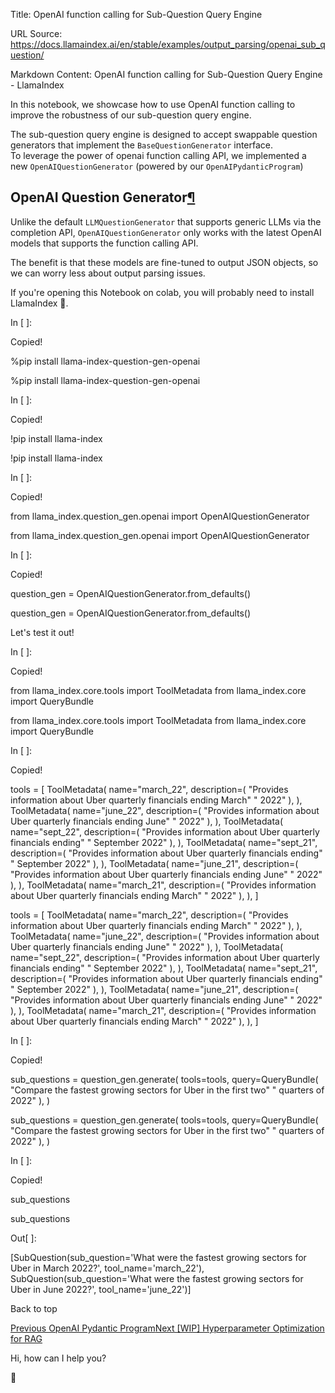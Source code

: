 Title: OpenAI function calling for Sub-Question Query Engine

URL Source: https://docs.llamaindex.ai/en/stable/examples/output_parsing/openai_sub_question/

Markdown Content:
OpenAI function calling for Sub-Question Query Engine - LlamaIndex


In this notebook, we showcase how to use OpenAI function calling to improve the robustness of our sub-question query engine.

The sub-question query engine is designed to accept swappable question generators that implement the `BaseQuestionGenerator` interface.  
To leverage the power of openai function calling API, we implemented a new `OpenAIQuestionGenerator` (powered by our `OpenAIPydanticProgram`)

OpenAI Question Generator[¶](https://docs.llamaindex.ai/en/stable/examples/output_parsing/openai_sub_question/#openai-question-generator)
-----------------------------------------------------------------------------------------------------------------------------------------

Unlike the default `LLMQuestionGenerator` that supports generic LLMs via the completion API, `OpenAIQuestionGenerator` only works with the latest OpenAI models that supports the function calling API.

The benefit is that these models are fine-tuned to output JSON objects, so we can worry less about output parsing issues.

If you're opening this Notebook on colab, you will probably need to install LlamaIndex 🦙.

In \[ \]:

Copied!

%pip install llama\-index\-question\-gen\-openai

%pip install llama-index-question-gen-openai

In \[ \]:

Copied!

!pip install llama\-index

!pip install llama-index

In \[ \]:

Copied!

from llama\_index.question\_gen.openai import OpenAIQuestionGenerator

from llama\_index.question\_gen.openai import OpenAIQuestionGenerator

In \[ \]:

Copied!

question\_gen \= OpenAIQuestionGenerator.from\_defaults()

question\_gen = OpenAIQuestionGenerator.from\_defaults()

Let's test it out!

In \[ \]:

Copied!

from llama\_index.core.tools import ToolMetadata
from llama\_index.core import QueryBundle

from llama\_index.core.tools import ToolMetadata from llama\_index.core import QueryBundle

In \[ \]:

Copied!

tools \= \[
    ToolMetadata(
        name\="march\_22",
        description\=(
            "Provides information about Uber quarterly financials ending March"
            " 2022"
        ),
    ),
    ToolMetadata(
        name\="june\_22",
        description\=(
            "Provides information about Uber quarterly financials ending June"
            " 2022"
        ),
    ),
    ToolMetadata(
        name\="sept\_22",
        description\=(
            "Provides information about Uber quarterly financials ending"
            " September 2022"
        ),
    ),
    ToolMetadata(
        name\="sept\_21",
        description\=(
            "Provides information about Uber quarterly financials ending"
            " September 2022"
        ),
    ),
    ToolMetadata(
        name\="june\_21",
        description\=(
            "Provides information about Uber quarterly financials ending June"
            " 2022"
        ),
    ),
    ToolMetadata(
        name\="march\_21",
        description\=(
            "Provides information about Uber quarterly financials ending March"
            " 2022"
        ),
    ),
\]

tools = \[ ToolMetadata( name="march\_22", description=( "Provides information about Uber quarterly financials ending March" " 2022" ), ), ToolMetadata( name="june\_22", description=( "Provides information about Uber quarterly financials ending June" " 2022" ), ), ToolMetadata( name="sept\_22", description=( "Provides information about Uber quarterly financials ending" " September 2022" ), ), ToolMetadata( name="sept\_21", description=( "Provides information about Uber quarterly financials ending" " September 2022" ), ), ToolMetadata( name="june\_21", description=( "Provides information about Uber quarterly financials ending June" " 2022" ), ), ToolMetadata( name="march\_21", description=( "Provides information about Uber quarterly financials ending March" " 2022" ), ), \]

In \[ \]:

Copied!

sub\_questions \= question\_gen.generate(
    tools\=tools,
    query\=QueryBundle(
        "Compare the fastest growing sectors for Uber in the first two"
        " quarters of 2022"
    ),
)

sub\_questions = question\_gen.generate( tools=tools, query=QueryBundle( "Compare the fastest growing sectors for Uber in the first two" " quarters of 2022" ), )

In \[ \]:

Copied!

sub\_questions

sub\_questions

Out\[ \]:

\[SubQuestion(sub\_question='What were the fastest growing sectors for Uber in March 2022?', tool\_name='march\_22'),
 SubQuestion(sub\_question='What were the fastest growing sectors for Uber in June 2022?', tool\_name='june\_22')\]

Back to top

[Previous OpenAI Pydantic Program](https://docs.llamaindex.ai/en/stable/examples/output_parsing/openai_pydantic_program/)[Next \[WIP\] Hyperparameter Optimization for RAG](https://docs.llamaindex.ai/en/stable/examples/param_optimizer/param_optimizer/)

Hi, how can I help you?

🦙
